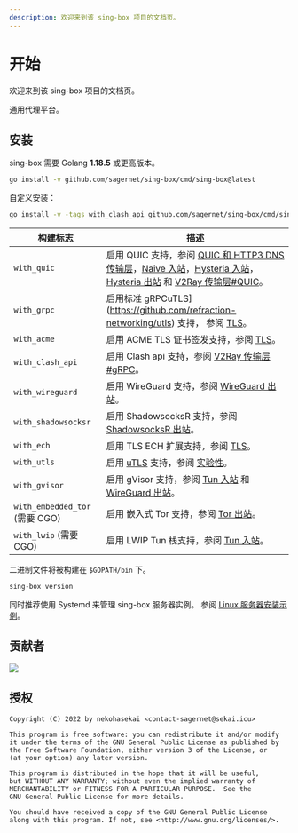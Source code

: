 ```yaml
---
description: 欢迎来到该 sing-box 项目的文档页。
---
```


# 开始

欢迎来到该 sing-box 项目的文档页。

通用代理平台。

## 安装

sing-box 需要 Golang **1.18.5** 或更高版本。

```bash
go install -v github.com/sagernet/sing-box/cmd/sing-box@latest
```

自定义安装：

```bash
go install -v -tags with_clash_api github.com/sagernet/sing-box/cmd/sing-box@latest
```

| 构建标志                         | 描述                                                                                                                                                                                                                                                                           |
|------------------------------|------------------------------------------------------------------------------------------------------------------------------------------------------------------------------------------------------------------------------------------------------------------------------|
| `with_quic`                  | 启用 QUIC 支持，参阅 [QUIC 和 HTTP3 DNS 传输层](./configuration/dns/server)，[Naive 入站](./configuration/inbound/naive)，[Hysteria 入站](./configuration/inbound/hysteria)，[Hysteria 出站](./configuration/outbound/hysteria) 和 [V2Ray 传输层#QUIC](./configuration/shared/v2ray-transport#quic)。 |
| `with_grpc`                  | 启用标准 gRPCuTLS](https://github.com/refraction-networking/utls) 支持， 参阅 [TLS](./configuration/shared/tls#utls)。                                                                                                                                                                      |
| `with_acme`                  | 启用 ACME TLS 证书签发支持，参阅 [TLS](./configuration/shared/tls)。                                                                                                                                                                                                                     |
| `with_clash_api`             | 启用 Clash api 支持，参阅 [V2Ray 传输层#gRPC](./configuration/shared/v2ray-transport#grpc)。                                                                                                                                                                                               |
| `with_wireguard`             | 启用 WireGuard 支持，参阅 [WireGuard 出站](./configuration/outbound/wireguard)。                                                                                                                                                                                                       |
| `with_shadowsocksr`          | 启用 ShadowsocksR 支持，参阅 [ShadowsocksR 出站](./configuration/outbound/shadowsocksr)。                                                                                                                                                                                              |
| `with_ech`                   | 启用 TLS ECH 扩展支持，参阅 [TLS](./configuration/shared/tls#ech)。                                                                                                                                                                                                                    |
| `with_utls`                  | 启用 [uTLS](https://github.com/refraction-networking/utls) 支持，参阅 [实验性](./configuration/experimental#clash-api-fields)。                                                                                                                                                                                                     |
| `with_gvisor`                | 启用 gVisor 支持，参阅 [Tun 入站](./configuration/inbound/tun#stack) 和 [WireGuard 出站](./configuration/outbound/wireguard#system_interface)。                                                                                                                                           |
| `with_embedded_tor` (需要 CGO) | 启用 嵌入式 Tor 支持，参阅 [Tor 出站](./configuration/outbound/tor)。                                                                                                                                                                                                                     |
| `with_lwip` (需要 CGO)         | 启用 LWIP Tun 栈支持，参阅 [Tun 入站](./configuration/inbound/tun#stack)。                                                                                                                                                                                                              |

二进制文件将被构建在 `$GOPATH/bin` 下。

```bash
sing-box version
```

同时推荐使用 Systemd 来管理 sing-box 服务器实例。
参阅 [Linux 服务器安装示例](./examples/linux-server-installation)。

## 贡献者

[![](https://opencollective.com/sagernet/contributors.svg?width=740&button=false)](https://github.com/sagernet/sing-box/graphs/contributors)

## 授权

```
Copyright (C) 2022 by nekohasekai <contact-sagernet@sekai.icu>

This program is free software: you can redistribute it and/or modify
it under the terms of the GNU General Public License as published by
the Free Software Foundation, either version 3 of the License, or
(at your option) any later version.

This program is distributed in the hope that it will be useful,
but WITHOUT ANY WARRANTY; without even the implied warranty of
MERCHANTABILITY or FITNESS FOR A PARTICULAR PURPOSE.  See the
GNU General Public License for more details.

You should have received a copy of the GNU General Public License
along with this program. If not, see <http://www.gnu.org/licenses/>.
```
